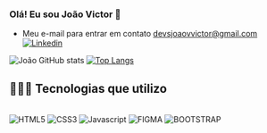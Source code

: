 ### Olá! Eu sou João Victor 👋
- Meu e-mail para entrar em contato devsjoaovvictor@gmail.com 
[![Linkedin](https://img.shields.io/badge/LinkedIn-0077B5?style=for-the-badge&logo=linkedin&logoColor=white)](https://www.linkedin.com/in/victor-dev87/)

![João GitHub stats](https://github-readme-stats.vercel.app/api?username=Victor87dev&show_icons=true&theme=radical)
[![Top Langs](https://github-readme-stats.vercel.app/api/top-langs/?username=Victor87dev&layout=pie&theme=radical)](https://github.com/anuraghazra/github-readme-stats)

## 👨🏽‍💻 Tecnologias que utilizo

<div><br/>
  <img aling="" alt="HTML5" src="https://img.shields.io/badge/HTML5-E34F26?style=for-the-badge&logo=html5&logoColor=white" />
  <img aling="" alt="CSS3" src="https://img.shields.io/badge/CSS3-1572B6?style=for-the-badge&logo=css3&logoColor=white" />
  <img aling="" alt="Javascript" src="https://img.shields.io/badge/JavaScript-F7DF1E?style=for-the-badge&logo=javascript&logoColor=black" />
  <img aling="" alt="FIGMA" src="https://img.shields.io/badge/Figma-F24E1E?style=for-the-badge&logo=figma&logoColor=white" />
  <img aling="" alt="BOOTSTRAP" src="https://img.shields.io/badge/Bootstrap-563D7C?style=for-the-badge&logo=bootstrap&logoColor=white" />
</div>  
